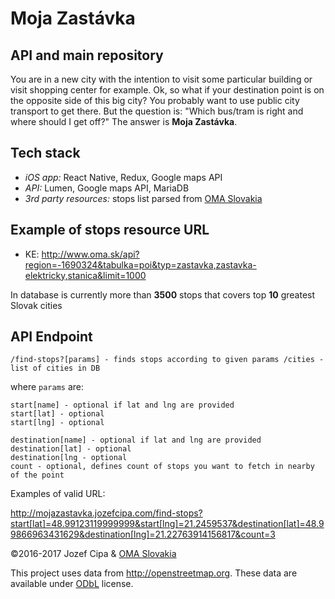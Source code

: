 # Moja Zastávka
## API and main repository
You are in a new city with the intention to visit some particular building or visit shopping center for example.
Ok, so what if your destination point is on the opposite side of this big city?
You probably want to use public city transport to get there.
But the question is: "Which bus/tram is right and where should I get off?"
The answer is **Moja Zastávka**.

## Tech stack
 - *iOS app:* React Native, Redux, Google maps API
 - *API:* Lumen, Google maps API, MariaDB
 - *3rd party resources:* stops list parsed from [OMA Slovakia](http://www.oma.sk)

## Example of stops resource URL
- KE: http://www.oma.sk/api?region=-1690324&tabulka=poi&typ=zastavka,zastavka-elektricky,stanica&limit=1000

In database is currently more than **3500** stops that covers top **10** greatest Slovak cities

## API Endpoint
`
/find-stops?[params] - finds stops according to given params
/cities - list of cities in DB
`

where `params` are: 
```
start[name] - optional if lat and lng are provided
start[lat] - optional
start[lng] - optional

destination[name] - optional if lat and lng are provided
destination[lat] - optional
destination[lng - optional
count - optional, defines count of stops you want to fetch in nearby of the point
```

Examples of valid URL: 

http://mojazastavka.jozefcipa.com/find-stops?start[lat]=48.99123119999999&start[lng]=21.2459537&destination[lat]=48.99866963431629&destination[lng]=21.22763914156817&count=3


&copy;2016-2017 Jozef Cipa & [OMA Slovakia](http://www.oma.sk)

This project uses data from http://openstreetmap.org. These data are available under [ODbL](http://opendatacommons.org/licenses/odbl/summary) license.
